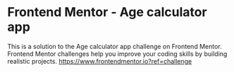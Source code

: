 # Frontend Mentor - Age calculator app

This is a solution to the Age calculator app challenge on Frontend Mentor. Frontend Mentor challenges help you improve your coding skills by building realistic projects.
<https://www.frontendmentor.io?ref=challenge>
